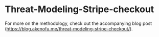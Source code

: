 # Threat-Modeling-Stripe-checkout

For more on the methodology, check out the accompanying blog post (https://blog.akenofu.me/threat-modeling-stripe-checkout/).
